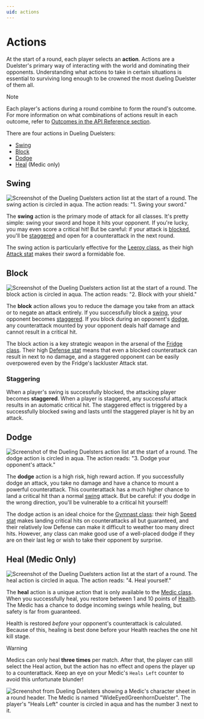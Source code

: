 ```yaml
---
uid: actions
---
```


# Actions

At the start of a round, each player selects an **action**. Actions are a Duelster's primary way of interacting with the world and dominating their opponents. Understanding what actions to take in certain situations is essential to surviving long enough to be crowned the most dueling Duelster of them all.

> [!NOTE]
> Each player's actions during a round combine to form the round's outcome. For more information on what combinations of actions result in each outcome, refer to [Outcomes in the API Reference section](xref:DuelingDuelsters.Classes.Match.Outcome).

There are four actions in Dueling Duelsters:

* [Swing](#swing)
* [Block](#block)
* [Dodge](#dodge)
* [Heal](#heal-medic-only) (Medic only)

## Swing

![Screenshot of the Dueling Duelsters action list at the start of a round. The swing action is circled in aqua. The action reads: "1. Swing your sword."](~/docs/images/action-list-swing.png)

The **swing** action is the primary mode of attack for all classes. It's pretty simple: swing your sword and hope it hits your opponent. If you're lucky, you may even score a critical hit! But be careful: if your attack is [blocked](#block), you'll be [staggered](#staggering) and open for a counterattack in the next round.

The swing action is particularly effective for the [Leeroy class](xref:classes#leeroy), as their high [Attack stat](xref:stats#attack) makes their sword a formidable foe.

## Block

![Screenshot of the Dueling Duelsters action list at the start of a round. The block action is circled in aqua. The action reads: "2. Block with your shield."](~/docs/images/action-list-block.png)

The **block** action allows you to reduce the damage you take from an attack or to negate an attack entirely. If you successfully block a [swing](#swing), your opponent becomes [staggered](#staggering). If you block during an opponent's [dodge](#dodge), any counterattack mounted by your opponent deals half damage and cannot result in a critical hit.

The block action is a key strategic weapon in the arsenal of the [Fridge class](xref:classes#fridge). Their high [Defense stat](xref:stats#defense) means that even a blocked counterattack can result in next to no damage, and a staggered opponent can be easily overpowered even by the Fridge's lackluster Attack stat.

### Staggering

When a player's swing is successfully blocked, the attacking player becomes **staggered**. When a player is staggered, any successful attack results in an automatic critical hit. The staggered effect is triggered by a successfully blocked swing and lasts until the staggered player is hit by an attack.

## Dodge

![Screenshot of the Dueling Duelsters action list at the start of a round. The dodge action is circled in aqua. The action reads: "3. Dodge your opponent's attack."](~/docs/images/action-list-dodge.png)

The **dodge** action is a high risk, high reward action. If you successfully dodge an attack, you take no damage and have a chance to mount a powerful counterattack. This counterattack has a much higher chance to land a critical hit than a normal [swing](#swing) attack. But be careful: if you dodge in the wrong direction, you'll be vulnerable to a critical hit yourself!

The dodge action is an ideal choice for the [Gymnast class](xref:classes#gymnast): their high [Speed stat](xref:stats#speed) makes landing critical hits on counterattacks all but guaranteed, and their relatively low Defense can make it difficult to weather too many direct hits. However, any class can make good use of a well-placed dodge if they are on their last leg or wish to take their opponent by surprise.

## Heal (Medic Only)

![Screenshot of the Dueling Duelsters action list at the start of a round. The heal action is circled in aqua. The action reads: "4. Heal yourself."](~/docs/images/action-list-heal.png)

The **heal** action is a unique action that is only available to the [Medic class](xref:classes#medic). When you successfully heal, you restore between 1 and 10 points of [Health](xref:stats#health). The Medic has a chance to dodge incoming swings while healing, but safety is far from guaranteed. 

Health is restored *before* your opponent's counterattack is calculated. Because of this, healing is best done before your Health reaches the one hit kill stage.

> [!WARNING]
> Medics can only heal **three times** per match. After that, the player can still select the Heal action, but the action has no effect and opens the player up to a counterattack. Keep an eye on your Medic's `Heals Left` counter to avoid this unfortunate blunder!
>
> ![Screenshot from Dueling Duelsters showing a Medic's character sheet in a round header. The Medic is named "WideEyedGreenhornDuelster". The player's "Heals Left" counter is circled in aqua and has the number 3 next to it.](~/docs/images/heals-left.png)
